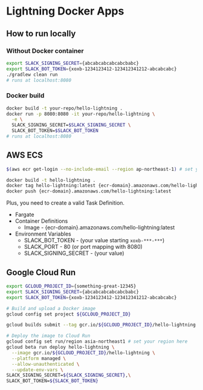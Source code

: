 # Lightning Docker Apps

## How to run locally

### Without Docker container

```bash
export SLACK_SIGNING_SECRET={abcabcabcabcabcbabc}
export SLACK_BOT_TOKEN={xoxb-1234123412-123412341212-abcabcabc}
./gradlew clean run
# runs at localhost:8080
```

### Docker build

```bash
docker build -t your-repo/hello-lightning .
docker run -p 8080:8080 -it your-repo/hello-lightning \
  -e \
  SLACK_SIGNING_SECRET=$SLACK_SIGNING_SECRET \
  SLACK_BOT_TOKEN=$SLACK_BOT_TOKEN
# runs at localhost:8080
```

## AWS ECS

```bash
$(aws ecr get-login --no-include-email --region ap-northeast-1) # set your region

docker build -t hello-lightning .
docker tag hello-lightning:latest {ecr-domain}.amazonaws.com/hello-lightning:latest
docker push {ecr-domain}.amazonaws.com/hello-lightning:latest
```

Plus, you need to create a valid Task Definition.

* Fargate
* Container Definitions
  * Image - {ecr-domain}.amazonaws.com/hello-lightning:latest
* Environment Variables
  * SLACK_BOT_TOKEN - (your value starting `xoxb-***-***`)
  * SLACK_PORT - 80 (or port mapping with 8080)
  * SLACK_SIGNING_SECRET - (your value)

## Google Cloud Run

```bash
export GCLOUD_PROJECT_ID={something-great-12345}
export SLACK_SIGNING_SECRET={abcabcabcabcabcbabc}
export SLACK_BOT_TOKEN={xoxb-1234123412-123412341212-abcabcabc}

# Build and upload a Docker image
gcloud config set project ${GCLOUD_PROJECT_ID}

gcloud builds submit --tag gcr.io/${GCLOUD_PROJECT_ID}/hello-lightning

# Deploy the image to Cloud Run
gcloud config set run/region asia-northeast1 # set your region here
gcloud beta run deploy hello-lightning \
  --image gcr.io/${GCLOUD_PROJECT_ID}/hello-lightning \
  --platform managed \
  --allow-unauthenticated \
  --update-env-vars \
SLACK_SIGNING_SECRET=${SLACK_SIGNING_SECRET},\
SLACK_BOT_TOKEN=${SLACK_BOT_TOKEN}
```